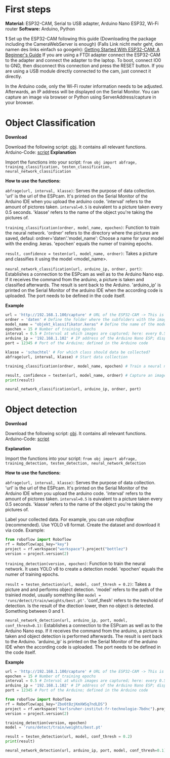 # First steps

**Material:** ESP32-CAM, Serial to USB adapter, Arduino Nano ESP32, Wi-Fi router
**Software:** Arduino, Python

**1**
Set up the ESP32-CAM following this guide (Downloading the package including the CameraWebServer is enough) (Falls Link nicht mehr geht, den namen des links einfach so googeln):
[Getting Started With ESP32-CAM: A Beginner's Guide](https://randomnerdtutorials.com/getting-started-with-esp32-cam/)
If you are using a FTDI adapter connect the ESP32-CAM to the adapter and connect the adapter to the laptop.
To boot, connect IO0 to GND, then disconnect this connection and press the RESET button.
If you are using a USB module directly connected to the cam, just connect it directly.

In the Arduino code, only the Wi-Fi router information needs to be adjusted.
Afterwards, an IP address will be displayed on the Serial Monitor.
You can capture an image via browser or Python using ServerAddress/capture in your browser.

# Object Classification 

**Download**

Download the following script: [obj](https://github.com/Tarn017/Object-Classification-using-ESP-Cam/blob/main/files/obj.py). It contains all relevant functions.
Arduino-Code:  [script](https://github.com/Tarn017/Object-Classification-using-ESP-Cam/blob/main/files/NanoEsp_classification.ino)
**Explanation**

Import the functions into your script: `from obj import abfrage, training_classification, testen_classification, neural_network_classification`

**How to use the functions:**

`abfrage(url, interval, klasse)`: Serves the purpose of data collection. 'url' is the url of the ESPcam. It's printed on the Serial Monitor of the Arduino IDE when you upload the arduino code. 'interval' refers to the amount of pictores taken. `interval=0.5` is euivalent to a picture taken every 0.5 seconds. 'klasse' refers to the name of the object you're taking the pictures of.

`training_classification(ordner, model_name, epochen)`: Function to train the neural network. 'ordner' refers to the directory where the pictures are saved, defaul: ordner='daten'.'model_name': Choose a name for your model with the ending .keras. 'epochen' equals the numer of training epochs.

`result, confidence = testen(url, model_name, ordner)`: Takes a picture and classifies it using the model <model_name>. 

`neural_network_classification(url, arduino_ip, ordner, port)`: Establishes a connection to the ESPcam as well as to the Arduino Nano esp. If it receives the command from the arduino, a picture is taken and classified afterwards. The result is sent back to the Arduino. 'arduino_ip' is printed on the Serial Monitor of the arduino IDE when the according code is uploaded. The port needs to be defined in the code itself.

**Example**
```python
url = 'http://192.168.1.100/capture' # URL of the ESP32-CAM -> This is displayed directly in the Arduino Serial Monitor
ordner = 'daten' # Define the folder where the subfolders with the images are located (default: "daten") (Object Classification)
model_name = "objekt_klassifikator.keras" # Define the name of the model; must end with .keras (Object Classification)
epochen = 15 # Number of training epochs
interval = 0.5 # Interval at which images are captured; here: every 0.5 seconds
arduino_ip = '192.168.1.102' # IP address of the Arduino Nano ESP; displayed in Arduino Serial Monitor
port = 12345 # Port of the Arduino; defined in the Arduino code

klasse = 'schachtel' # For which class should data be collected?
abfrage(url, interval, klasse) # Start data collection

training_classification(ordner, model_name, epochen) # Train a neural network for image classification

result, confidence = testen(url, model_name, ordner) # Capture an image with the camera and classify it; result = class, confidence = probability
print(result)

neural_network_classification(url, arduino_ip, ordner, port)
```

# Object detection
**Download**

Download the following script: [obj](https://github.com/Tarn017/Object-Classification-using-ESP-Cam/blob/main/files/obj.py). It contains all relevant functions.
Arduino-Code: [script]( https://github.com/Tarn017/Object-Classification-using-ESP-Cam/blob/main/files/NanoEsp.ino)

**Explanation**

Import the functions into your script: `from obj import abfrage, training_detection, testen_detection, neural_network_detection`

**How to use the functions:**

`abfrage(url, interval, klasse)`: Serves the purpose of data collection. 'url' is the url of the ESPcam. It's printed on the Serial Monitor of the Arduino IDE when you upload the arduino code. 'interval' refers to the amount of pictores taken. `interval=0.5` is euivalent to a picture taken every 0.5 seconds. 'klasse' refers to the name of the object you're taking the pictures of.

Label your collected data. For example, you can use *roboflow* (recommended). Use YOLO v8 format. Create the dataset and download it via code. Example:

```python
from roboflow import Roboflow
rf = Roboflow(api_key="key")
project = rf.workspace("workspace").project("bottlez")
version = project.version(2)
```

`training_detection(version, epochen)`: Function to train the neural network. It uses YOLO v8 to create a detection model. 'epochen' equals the numer of training epochs.

`result = testen_detection(url, model, conf_thresh = 0.2)`: Takes a picture and and performs object detection. 'model' refers to the path of the trainied model, usually something like `model = 'runs/detect/train/weights/best.pt'`. 'conf_thesh' refers to the treshold of detection. Is the result of the dtection lower, then no object is detected. Something between 0 and 1.

`neural_network_detection(url, arduino_ip, port, model, conf_thresh=0.1)`: Establishes a connection to the ESPcam as well as to the Arduino Nano esp. If it receives the command from the arduino, a picture is taken and object detection is performed afterwards. The result is sent back to the Arduino. 'arduino_ip' is printed on the Serial Monitor of the arduino IDE when the according code is uploaded. The port needs to be defined in the code itself.

**Example**
```python
url = 'http://192.168.1.100/capture' # URL of the ESP32-CAM -> This is displayed directly in the Arduino Serial Monitor
epochen = 15 # Number of training epochs
interval = 0.5 # Interval at which images are captured; here: every 0.5 seconds
arduino_ip = '192.168.1.102' # IP address of the Arduino Nano ESP; displayed in Arduino Serial Monitor
port = 12345 # Port of the Arduino; defined in the Arduino code

from roboflow import Roboflow
rf = Roboflow(api_key="Zbo6tBzjKmXWSq7ndLDS")
project = rf.workspace("karlsruher-institut-fr-technologie-7bdnc").project("bottlezml")
version = project.version(2)

training_detection(version, epochen)
model = 'runs/detect/train/weights/best.pt'

result = testen_detection(url, model, conf_thresh = 0.2)
print(result)

neural_network_detection(url, arduino_ip, port, model, conf_thresh=0.1)
```




